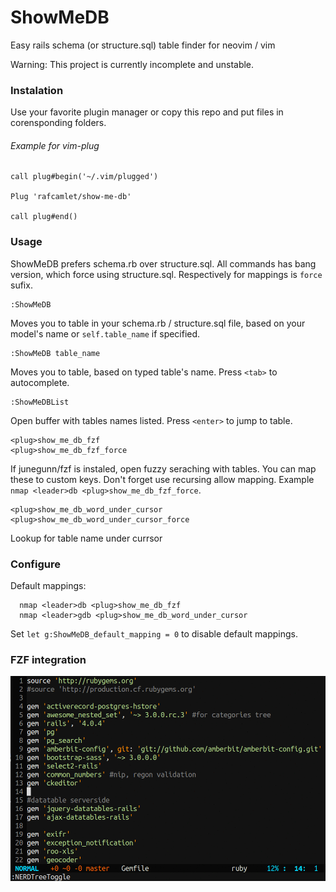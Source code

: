 # ShowMeDB

Easy rails schema (or structure.sql) table finder for neovim / vim

Warning: This project is currently incomplete and unstable.

### Instalation

Use your favorite plugin manager or copy this repo and put files in corensponding folders.

###### Example for vim-plug
```vim
call plug#begin('~/.vim/plugged')

Plug 'rafcamlet/show-me-db'

call plug#end()
```

### Usage

ShowMeDB prefers schema.rb over structure.sql. All commands has bang version, which force using structure.sql. Respectively for mappings is `force` sufix.

```
:ShowMeDB
```
Moves you to table in your schema.rb / structure.sql file, based on your model's name or `self.table_name` if specified.

```
:ShowMeDB table_name
```
Moves you to table, based on typed table's name. Press `<tab>` to autocomplete.

```
:ShowMeDBList
```
Open buffer with tables names listed. Press `<enter>` to jump to table.

```
<plug>show_me_db_fzf
<plug>show_me_db_fzf_force
```
If junegunn/fzf is instaled, open fuzzy seraching with tables. You can map these to custom keys. Don't forget use recursing allow mapping. Example `nmap <leader>db <plug>show_me_db_fzf_force`.

```
<plug>show_me_db_word_under_cursor
<plug>show_me_db_word_under_cursor_force
```
Lookup for table name under currsor

### Configure


Default mappings:

```
  nmap <leader>db <plug>show_me_db_fzf
  nmap <leader>gdb <plug>show_me_db_word_under_cursor
```

Set `let g:ShowMeDB_default_mapping = 0` to disable default mappings.

### FZF integration

![fzf integration gif ](https://raw.githubusercontent.com/rafcamlet/show-me-db/master/gifs/fzf-integration.gif)
